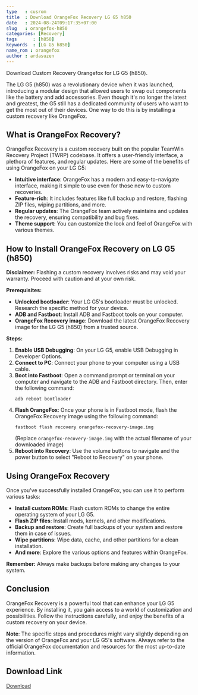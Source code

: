 ```yaml
---
type   : cusrom
title  : Download OrangeFox Recovery LG G5 h850
date   : 2024-08-24T09:17:35+07:00
slug   : orangefox-h850
categories: [Recovery]
tags      : [h850]
keywords  : [LG G5 h850]
name_rom : orangefox
author : ardasuzen
---
```


Download Custom Recovery Orangefox for LG G5 (h850).

The LG G5 (h850) was a revolutionary device when it was launched, introducing a modular design that allowed users to swap out components like the battery and add accessories. Even though it's no longer the latest and greatest, the G5 still has a dedicated community of users who want to get the most out of their devices. One way to do this is by installing a custom recovery like OrangeFox.

## What is OrangeFox Recovery?

OrangeFox Recovery is a custom recovery built on the popular TeamWin Recovery Project (TWRP) codebase. It offers a user-friendly interface, a plethora of features, and regular updates. Here are some of the benefits of using OrangeFox on your LG G5:

* **Intuitive interface**: OrangeFox has a modern and easy-to-navigate interface, making it simple to use even for those new to custom recoveries.
* **Feature-rich**: It includes features like full backup and restore, flashing ZIP files, wiping partitions, and more.
* **Regular updates**: The OrangeFox team actively maintains and updates the recovery, ensuring compatibility and bug fixes.
* **Theme support**: You can customize the look and feel of OrangeFox with various themes.

## How to Install OrangeFox Recovery on LG G5 (h850)

**Disclaimer:** Flashing a custom recovery involves risks and may void your warranty. Proceed with caution and at your own risk.

**Prerequisites:**

* **Unlocked bootloader**: Your LG G5's bootloader must be unlocked. Research the specific method for your device.
* **ADB and Fastboot**: Install ADB and Fastboot tools on your computer.
* **OrangeFox Recovery image**: Download the latest OrangeFox Recovery image for the LG G5 (h850) from a trusted source.

**Steps:**

1. **Enable USB Debugging**: On your LG G5, enable USB Debugging in Developer Options.
2. **Connect to PC**: Connect your phone to your computer using a USB cable.
3. **Boot into Fastboot**: Open a command prompt or terminal on your computer and navigate to the ADB and Fastboot directory. Then, enter the following command:
   ```
   adb reboot bootloader
   ```
4. **Flash OrangeFox**: Once your phone is in Fastboot mode, flash the OrangeFox Recovery image using the following command:
   ```
   fastboot flash recovery orangefox-recovery-image.img
   ```
   (Replace `orangefox-recovery-image.img` with the actual filename of your downloaded image)
5. **Reboot into Recovery**: Use the volume buttons to navigate and the power button to select "Reboot to Recovery" on your phone.

## Using OrangeFox Recovery

Once you've successfully installed OrangeFox, you can use it to perform various tasks:

* **Install custom ROMs**: Flash custom ROMs to change the entire operating system of your LG G5.
* **Flash ZIP files**: Install mods, kernels, and other modifications.
* **Backup and restore**: Create full backups of your system and restore them in case of issues.
* **Wipe partitions**: Wipe data, cache, and other partitions for a clean installation.
* **And more**: Explore the various options and features within OrangeFox.

**Remember:** Always make backups before making any changes to your system.

## Conclusion

OrangeFox Recovery is a powerful tool that can enhance your LG G5 experience. By installing it, you gain access to a world of customization and possibilities. Follow the instructions carefully, and enjoy the benefits of a custom recovery on your device.

**Note**: The specific steps and procedures might vary slightly depending on the version of OrangeFox and your LG G5's software. Always refer to the official OrangeFox documentation and resources for the most up-to-date information.


## Download Link
[Download](https://orangefox.download/device/h850)

